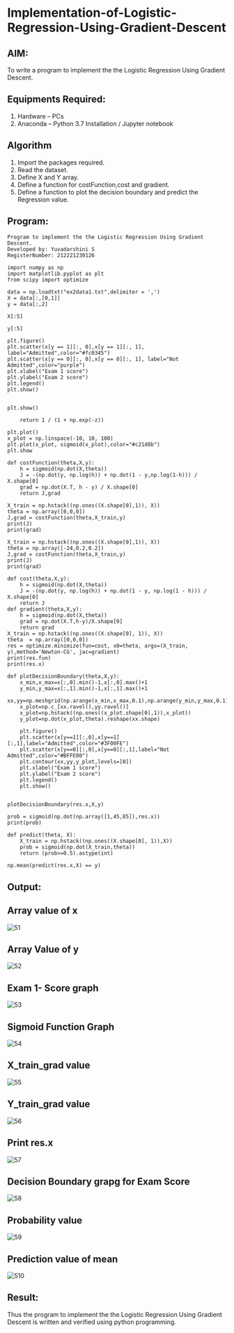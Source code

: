 # Implementation-of-Logistic-Regression-Using-Gradient-Descent

## AIM:
To write a program to implement the the Logistic Regression Using Gradient Descent.

## Equipments Required:
1. Hardware – PCs
2. Anaconda – Python 3.7 Installation / Jupyter notebook

## Algorithm
1. Import the packages required.
2. Read the dataset.
3. Define X and Y array.
4. Define a function for costFunction,cost and gradient.
5. Define a function to plot the decision boundary and predict the Regression value.
## Program:

```
Program to implement the the Logistic Regression Using Gradient Descent.
Developed by: Yuvadarshini S
RegisterNumber: 212221230126 
```
```
import numpy as np
import matplotlib.pyplot as plt
from scipy import optimize

data = np.loadtxt("ex2data1.txt",delimiter = ',')
X = data[:,[0,1]]
y = data[:,2]

X[:5]

y[:5]

plt.figure()
plt.scatter(x[y == 1][:, 0],x[y == 1][:, 1], label="Admitted",color="#fc0345")
plt.scatter(x[y == 0][:, 0],x[y == 0][:, 1], label="Not Admitted",color="purple")
plt.xlabel("Exam 1 score")
plt.ylabel("Exam 2 score")
plt.legend()
plt.show()


plt.show()

    return 1 / (1 + np.exp(-z))
    
plt.plot()
x_plot = np.linspace(-10, 10, 100)
plt.plot(x_plot, sigmoid(x_plot),color="#c21d8b")
plt.show

def costFunction(theta,X,y):
    h = sigmoid(np.dot(X,theta))
    J = -(np.dot(y, np.log(h)) + np.dot(1 - y,np.log(1-h))) / X.shape[0]
    grad = np.dot(X.T, h - y) / X.shape[0]
    return J,grad
    
X_train = np.hstack((np.ones((X.shape[0],1)), X))
theta = np.array([0,0,0])
J,grad = costFunction(theta,X_train,y)
print(J)
print(grad)

X_train = np.hstack((np.ones((X.shape[0],1)), X))
theta = np.array([-24,0.2,0.2])
J,grad = costFunction(theta,X_train,y)
print(J)
print(grad)

def cost(theta,X,y):
    h = sigmoid(np.dot(X,theta))
    J = -(np.dot(y, np.log(h)) + np.dot(1 - y, np.log(1 - h))) / X.shape[0]
    return J
def gradient(theta,X,y):
    h = sigmoid(np.dot(X,theta))
    grad = np.dot(X.T,h-y)/X.shape[0]
    return grad
X_train = np.hstack((np.ones((X.shape[0], 1)), X))
theta  = np.array([0,0,0])
res = optimize.minimize(fun=cost, x0=theta, args=(X_train, y),method='Newton-CG', jac=gradient)
print(res.fun)
print(res.x)

def plotDecisionBoundary(theta,X,y):
    x_min,x_max=x[:,0].min()-1,x[:,0].max()+1
    y_min,y_max=x[:,1].min()-1,x[:,1].max()+1
    xx,yy=np.meshgrid(np.arange(x_min,x_max,0.1),np.arange(y_min,y_max,0.1))
    x_plot=np.c_[xx.ravel(),yy.ravel()]
    x_plot=np.hstack((np.ones((x_plot.shape[0],1)),x_plot))
    y_plot=np.dot(x_plot,theta).reshape(xx.shape)
    
    plt.figure()
    plt.scatter(x[y==1][:,0],x[y==1][:,1],label="Admitted",color="#3F00FE")
    plt.scatter(x[y==0][:,0],x[y==0][:,1],label="Not Admitted",color="#BFFE00")
    plt.contour(xx,yy,y_plot,levels=[0])
    plt.xlabel("Exam 1 score")
    plt.ylabel("Exam 2 score")
    plt.legend()
    plt.show()


plotDecisionBoundary(res.x,X,y)

prob = sigmoid(np.dot(np.array([1,45,85]),res.x))
print(prob)

def predict(theta, X):
    X_train = np.hstack((np.ones((X.shape[0], 1)),X))
    prob = sigmoid(np.dot(X_train,theta))
    return (prob>=0.5).astype(int)
    
np.mean(predict(res.x,X) == y)
```

## Output:

## Array value of x

![51](https://github.com/Yuvadarshini-Sathiyamoorthy/-Implementation-of-Logistic-Regression-Using-Gradient-Descent/assets/93482485/396c4d7c-3fe9-4d99-be2b-7891bb80890c)

## Array Value of y

![52](https://github.com/Yuvadarshini-Sathiyamoorthy/-Implementation-of-Logistic-Regression-Using-Gradient-Descent/assets/93482485/ba7c5f82-0dc1-46c9-9984-dda5f4cc6651)

## Exam 1- Score graph

![53](https://github.com/Yuvadarshini-Sathiyamoorthy/-Implementation-of-Logistic-Regression-Using-Gradient-Descent/assets/93482485/7be16f61-2e3a-4a7e-b79a-7805e6ec3959)

## Sigmoid Function Graph

![54](https://github.com/Yuvadarshini-Sathiyamoorthy/-Implementation-of-Logistic-Regression-Using-Gradient-Descent/assets/93482485/56336c34-481b-46e1-8c3f-930700a71e05)

## X_train_grad value

![55](https://github.com/Yuvadarshini-Sathiyamoorthy/-Implementation-of-Logistic-Regression-Using-Gradient-Descent/assets/93482485/5aae14b9-dc20-4bf1-b906-62020355c2bd)

## Y_train_grad value

![56](https://github.com/Yuvadarshini-Sathiyamoorthy/-Implementation-of-Logistic-Regression-Using-Gradient-Descent/assets/93482485/6362d598-9ce0-404a-9444-d9fac522f98e)

## Print res.x

![57](https://github.com/Yuvadarshini-Sathiyamoorthy/-Implementation-of-Logistic-Regression-Using-Gradient-Descent/assets/93482485/d1bffadc-5538-4bd4-ba1b-88b6d9d9cbea)

## Decision Boundary grapg for Exam Score

![58](https://github.com/Yuvadarshini-Sathiyamoorthy/-Implementation-of-Logistic-Regression-Using-Gradient-Descent/assets/93482485/a4ba8cb8-1713-474c-977b-05b92a7a1e52)

## Probability value

![59](https://github.com/Yuvadarshini-Sathiyamoorthy/-Implementation-of-Logistic-Regression-Using-Gradient-Descent/assets/93482485/8e086168-f882-446b-a164-f09337fd5883)

## Prediction value of mean

![510](https://github.com/Yuvadarshini-Sathiyamoorthy/-Implementation-of-Logistic-Regression-Using-Gradient-Descent/assets/93482485/02f86cd1-efbd-4fb4-acb3-a62ff3ad5f35)


## Result:
Thus the program to implement the the Logistic Regression Using Gradient Descent is written and verified using python programming.

